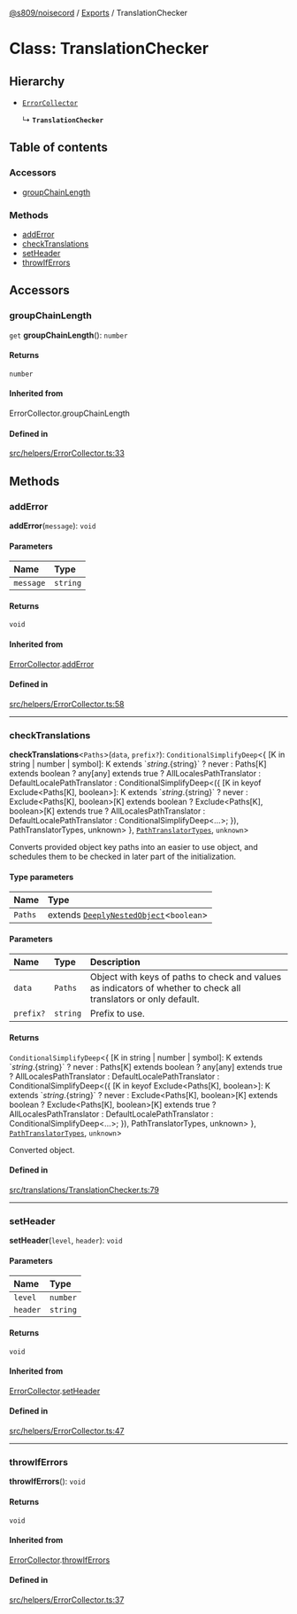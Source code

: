 [@s809/noisecord](../README.md) / [Exports](../modules.md) / TranslationChecker

# Class: TranslationChecker

## Hierarchy

- [`ErrorCollector`](ErrorCollector.md)

  ↳ **`TranslationChecker`**

## Table of contents

### Accessors

- [groupChainLength](TranslationChecker-1.md#groupchainlength)

### Methods

- [addError](TranslationChecker-1.md#adderror)
- [checkTranslations](TranslationChecker-1.md#checktranslations)
- [setHeader](TranslationChecker-1.md#setheader)
- [throwIfErrors](TranslationChecker-1.md#throwiferrors)

## Accessors

### groupChainLength

`get` **groupChainLength**(): `number`

#### Returns

`number`

#### Inherited from

ErrorCollector.groupChainLength

#### Defined in

[src/helpers/ErrorCollector.ts:33](https://github.com/s809/noisecord/blob/master/src/helpers/ErrorCollector.ts#L33)

## Methods

### addError

**addError**(`message`): `void`

#### Parameters

| Name | Type |
| :------ | :------ |
| `message` | `string` |

#### Returns

`void`

#### Inherited from

[ErrorCollector](ErrorCollector.md).[addError](ErrorCollector.md#adderror)

#### Defined in

[src/helpers/ErrorCollector.ts:58](https://github.com/s809/noisecord/blob/master/src/helpers/ErrorCollector.ts#L58)

___

### checkTranslations

**checkTranslations**<`Paths`\>(`data`, `prefix?`): `ConditionalSimplifyDeep`<{ [K in string \| number \| symbol]: K extends \`${string}.${string}\` ? never : Paths[K] extends boolean ? any[any] extends true ? AllLocalesPathTranslator : DefaultLocalePathTranslator : ConditionalSimplifyDeep<({ [K in keyof Exclude<Paths[K], boolean\>]: K extends \`${string}.${string}\` ? never : Exclude<Paths[K], boolean\>[K] extends boolean ? Exclude<Paths[K], boolean\>[K] extends true ? AllLocalesPathTranslator : DefaultLocalePathTranslator : ConditionalSimplifyDeep<...\>; }), PathTranslatorTypes, unknown\> }, [`PathTranslatorTypes`](../modules/TranslationChecker.md#pathtranslatortypes), `unknown`\>

Converts provided object key paths into an easier to use object, and schedules them to be checked in later part of the initialization.

#### Type parameters

| Name | Type |
| :------ | :------ |
| `Paths` | extends [`DeeplyNestedObject`](../modules.md#deeplynestedobject)<`boolean`\> |

#### Parameters

| Name | Type | Description |
| :------ | :------ | :------ |
| `data` | `Paths` | Object with keys of paths to check and values as indicators of whether to check all translators or only default. |
| `prefix?` | `string` | Prefix to use. |

#### Returns

`ConditionalSimplifyDeep`<{ [K in string \| number \| symbol]: K extends \`${string}.${string}\` ? never : Paths[K] extends boolean ? any[any] extends true ? AllLocalesPathTranslator : DefaultLocalePathTranslator : ConditionalSimplifyDeep<({ [K in keyof Exclude<Paths[K], boolean\>]: K extends \`${string}.${string}\` ? never : Exclude<Paths[K], boolean\>[K] extends boolean ? Exclude<Paths[K], boolean\>[K] extends true ? AllLocalesPathTranslator : DefaultLocalePathTranslator : ConditionalSimplifyDeep<...\>; }), PathTranslatorTypes, unknown\> }, [`PathTranslatorTypes`](../modules/TranslationChecker.md#pathtranslatortypes), `unknown`\>

Converted object.

#### Defined in

[src/translations/TranslationChecker.ts:79](https://github.com/s809/noisecord/blob/master/src/translations/TranslationChecker.ts#L79)

___

### setHeader

**setHeader**(`level`, `header`): `void`

#### Parameters

| Name | Type |
| :------ | :------ |
| `level` | `number` |
| `header` | `string` |

#### Returns

`void`

#### Inherited from

[ErrorCollector](ErrorCollector.md).[setHeader](ErrorCollector.md#setheader)

#### Defined in

[src/helpers/ErrorCollector.ts:47](https://github.com/s809/noisecord/blob/master/src/helpers/ErrorCollector.ts#L47)

___

### throwIfErrors

**throwIfErrors**(): `void`

#### Returns

`void`

#### Inherited from

[ErrorCollector](ErrorCollector.md).[throwIfErrors](ErrorCollector.md#throwiferrors)

#### Defined in

[src/helpers/ErrorCollector.ts:37](https://github.com/s809/noisecord/blob/master/src/helpers/ErrorCollector.ts#L37)
